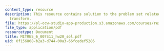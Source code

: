 ```yaml
---
content_type: resource
description: This resource contains solution to the problem set related to The laplace
  transform.
file: https://ol-ocw-studio-app-production.s3.amazonaws.com/courses/res-6-007-signals-and-systems-spring-2011/0f156808b2a3d74400a366fcedef5286_MITRES_6_007S11_hw20_sol.pdf
file_type: application/pdf
resourcetype: Document
title: MITRES_6_007S11_hw20_sol.pdf
uid: 0f156808-b2a3-d744-00a3-66fcedef5286
---
```

